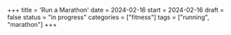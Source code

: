 +++
title = 'Run a Marathon'
date = 2024-02-16
start = 2024-02-16
draft = false
status = "in progress"
categories = ["fitness"]
tags = ["running", "marathon"]
+++
